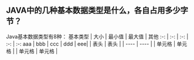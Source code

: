 
## JAVA中的几种基本数据类型是什么，各自占用多少字节？
Java基本数据类型有8种：
基本类型 | 大小 | 最小值 | 最大值 | 其他
:-: | :-: | :-: | :-: | :-:
aaa | bbb | ccc | ddd | eee|
|  表头   | 表头  |
|  ----  | ----  |
| 单元格  | 单元格 |
| 单元格  | 单元格 |

